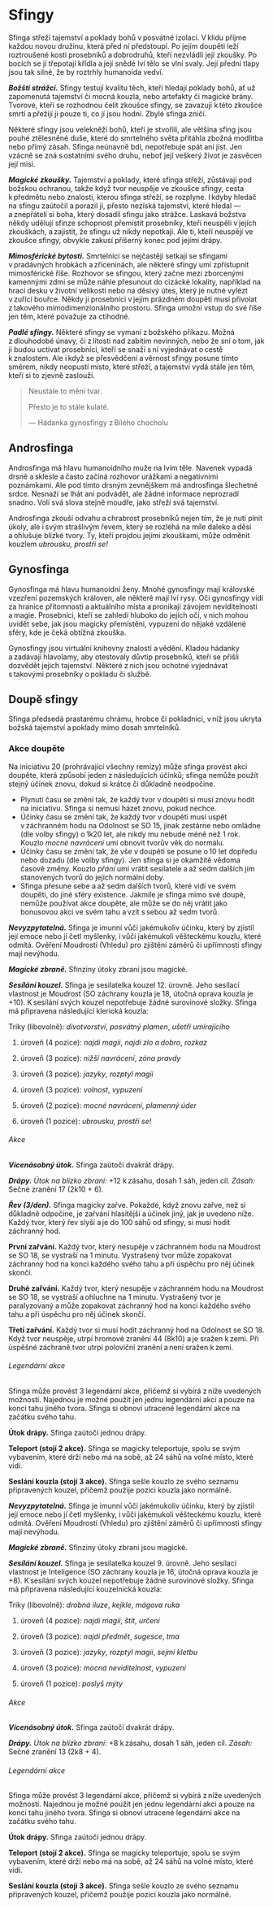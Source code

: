 # Sfingy
  
Sfinga střeží tajemství a poklady bohů v posvátné izolaci. V klidu přijme každou novou družinu, která před ní předstoupí. Po jejím doupěti leží roztroušené kosti prosebníků a dobrodruhů, kteří nezvládli její zkoušky. Po bocích se jí třepotají křídla a její snědé lví tělo se vlní svaly. Její přední tlapy jsou tak silné, že by roztrhly humanoida vedví.
  
***Božští strážci.*** Sfingy testují kvalitu těch, kteří hledají poklady bohů, ať už zapomenutá tajemství či mocná kouzla, nebo artefakty či magické brány. Tvorové, kteří se rozhodnou čelit zkoušce sfingy, se zavazují k této zkoušce smrtí a přežijí ji pouze ti, co jí jsou hodni. Zbylé sfinga zničí.
  
Některé sfingy jsou velekněží bohů, kteří je stvořili, ale většina sfing jsou pouhé ztělesněné duše, které do smrtelného světa přitáhla zbožná modlitba nebo přímý zásah. Sfinga neúnavně bdí, nepotřebuje spát ani jíst. Jen vzácně se zná s ostatními svého druhu, neboť její veškerý život je zasvěcen její misi.
  
***Magické zkoušky.*** Tajemství a poklady, které sfinga střeží, zůstávají pod božskou ochranou, takže když tvor neuspěje ve zkoušce sfingy, cesta k předmětu nebo znalosti, kterou sfinga střeží, se rozplyne. I kdyby hledač na sfingu zaútočil a porazil ji, přesto nezíská tajemství, které hledal — a znepřátelí si boha, který dosadil sfingu jako strážce. Laskavá božstva někdy udělují sfinze schopnost přemístit prosebníky, kteří neuspěli v jejích zkouškách, a zajistit, že sfingu už nikdy nepotkají. Ale ti, kteří neuspějí ve zkoušce sfingy, obvykle zakusí příšerný konec pod jejími drápy.
  
***Mimosférické bytosti.*** Smrtelníci se nejčastěji setkají se sfingami v pradávných hrobkách a zříceninách, ale některé sfingy umí zpřístupnit mimosférické říše. Rozhovor se sfingou, který začne mezi zborcenými kamennými zdmi se může náhle přesunout do cizácké lokality, například na hrací desku v životní velikosti nebo na děsivý útes, který je nutné vylézt v zuřící bouřce. Někdy ji prosebníci v jejím prázdném doupěti musí přivolat z takového mimodimenzionálního prostoru. Sfinga umožní vstup do své říše jen těm, které považuje za ctihodné.
  
***Padlé sfingy.*** Některé sfingy se vymaní z božského příkazu. Možná z dlouhodobé únavy, či z lítosti nad zabitím nevinných, nebo že sní o tom, jak ji budou uctívat prosebníci, kteří se snaží s ní vyjednávat o cestě k znalostem. Ale i když se přesvědčení a věrnost sfingy posune tímto směrem, nikdy neopustí místo, které střeží, a tajemství vydá stále jen těm, kteří si to zjevně zaslouží.


> Neustále to mění tvar.
>  
> Přesto je to stále kulaté.
>  
> — Hádanka gynosfingy z Bílého chocholu
  
## Androsfinga
  
Androsfinga má hlavu humanoidního muže na lvím těle. Navenek vypadá drsně a sklesle a často začíná rozhovor urážkami a negativními poznámkami. Ale pod tímto drsným zevnějškem má androsfinga šlechetné srdce. Nesnaží se lhát ani podvádět, ale žádné informace neprozradí snadno. Volí svá slova stejně moudře, jako střeží svá tajemství.
  
Androsfinga zkouší odvahu a chrabrost prosebníků nejen tím, že je nutí plnit úkoly, ale i svým strašlivým řevem, který se rozléhá na míle daleko a děsí a ohlušuje blízké tvory. Ty, kteří projdou jejími zkouškami, může odměnit kouzlem *ubrousku, prostři se\!*
  
## Gynosfinga
  
Gynosfinga má hlavu humanoidní ženy. Mnohé gynosfingy mají královské vzezření pozemských královen, ale některé mají lví rysy. Oči gynosfingy vidí za hranice přítomnosti a aktuálního místa a pronikají závojem neviditelnosti a magie. Prosebníci, kteří se zahledí hluboko do jejích očí, v nich mohou uvidět sebe, jak jsou magicky přemístěni, vypuzeni do nějaké vzdálené sféry, kde je čeká obtížná zkouška.
  
Gynosfingy jsou virtuální knihovny znalostí a vědění. Kladou hádanky a zadávají hlavolamy, aby otestovaly důvtip prosebníků, kteří se přišli dozvědět jejich tajemství. Některé z nich jsou ochotné vyjednávat s takovými prosebníky o pokladu či službě.
  
## Doupě sfingy
  
Sfinga předsedá prastarému chrámu, hrobce či pokladnici, v níž jsou ukryta božská tajemství a poklady mimo dosah smrtelníků.
  
### Akce doupěte
  
Na iniciativu 20 (prohrávající všechny remízy) může sfinga provést akci doupěte, která způsobí jeden z následujících účinků; sfinga nemůže použít stejný účinek znovu, dokud si krátce či důkladně neodpočine.
  
 * Plynutí času se změní tak, že každý tvor v doupěti si musí znovu hodit na iniciativu. Sfinga si nemusí házet znovu, pokud nechce.  
 * Účinky času se změní tak, že každý tvor v doupěti musí uspět v záchranném hodu na Odolnost se SO 15, jinak zestárne nebo omládne (dle volby sfingy) o 1k20 let, ale nikdy mu nebude méně než 1 rok. Kouzlo *mocné navrácení* umí obnovit tvorův věk do normálu.  
 * Účinky času se změní tak, že vše v doupěti se posune o 10 let dopředu nebo dozadu (dle volby sfingy). Jen sfinga si je okamžitě vědoma časově změny. Kouzlo *přání* umí vrátit sesilatele a až sedm dalších jím stanovených tvorů do jejich normální doby.  
 * Sfinga přesune sebe a až sedm dalších tvorů, které vidí ve svém doupěti, do jiné sféry existence. Jakmile je sfinga mimo své doupě, nemůže používat akce doupěte, ale může se do něj vrátit jako bonusovou akci ve svém tahu a vzít s sebou až sedm tvorů.


<Monster 
    title="Androsfinga"
    subtitle="Velká obluda, zákonně neutrální"
    armor-class="17 (přirozená zbroj)"
    hit-points="199 (19k10 + 95)"
    speed="8 sáhů, létání 12 sáhů"
    str="22 (+6)"
    dex="10 (+0)"
    con="20 (+5)"
    int="16 (+3)"
    wis="18 (+4)"
    cha="23 (+6)"
    saving-throws="Obr +6, Odl +11, Int +9, Mdr +10"
    skills="Mystika +9, Náboženství +15, Vnímání +10"
    damage-vulnerabilities=""
    damage-resistances=""
    damage-immunities="psychická; bodná, drtivá a sečná z nemagických útoků"
    condition-immunities="vystrašený, zmámený"
    senses="pravdivé vidění 24 sáhů, pasivní Vnímání 20"
    languages="obecná řeč, sfingština"
    challenge="17 (18 000 ZK)"
    >  


***Nevyzpytatelná.*** Sfinga je imunní vůči jakémukoliv účinku, který by zjistil její emoce nebo jí četl myšlenky, i vůči jakémukoli věšteckému kouzlu, které odmítá. Ověření Moudrosti (Vhledu) pro zjištění záměrů či upřímnosti sfingy mají nevýhodu.
  
***Magické zbraně.*** Sfinziny útoky zbraní jsou magické.
  
***Sesílání kouzel.*** Sfinga je sesilatelka kouzel 12. úrovně. Jeho sesílací vlastnost je Moudrost (SO záchrany kouzla je 18, útočná oprava kouzla je +10). K sesílání svých kouzel nepotřebuje žádné surovinové složky. Sfinga má připravena následující klerická kouzla:
  
Triky (libovolně): *divotvorství*, *posvátný plamen*, *ušetři umírajícího*
  
1. úroveň (4 pozice): *najdi magii*, *najdi zlo a dobro*, *rozkaz*
  
2. úroveň (3 pozice): *nižší navrácení*, *zóna pravdy*
  
3. úroveň (3 pozice): *jazyky*, *rozptyl magii*
  
4. úroveň (3 pozice): *volnost*, *vypuzení*
  
5. úroveň (2 pozice): *mocné navrácení*, *plamenný úder*
  
6. úroveň (1 pozice): *ubrousku, prostři se\!*
  
###### Akce
  
***Vícenásobný útok.*** Sfinga zaútočí dvakrát drápy.
  
***Drápy.*** *Útok na blízko zbraní:* +12 k zásahu, dosah 1 sáh, jeden cíl. *Zásah:* Sečné zranění 17 (2k10 + 6).
  
***Řev (3/den).*** Sfinga magicky zařve. Pokaždé, když znovu zařve, než si důkladně odpočine, je zařvání hlasitější a účinek jiný, jak je uvedeno níže. Každý tvor, který řev slyší a je do 100 sáhů od sfingy, si musí hodit záchranný hod.
  
**První zařvání.** Každý tvor, který nesupěje v záchranném hodu na Moudrost se SO 18, se vystraší na 1 minutu. Vystrašený tvor může zopakovat záchranný hod na konci každého svého tahu a při úspěchu pro něj účinek skončí.
  
**Druhé zařvání.** Každý tvor, který nesupěje v záchranném hodu na Moudrost se SO 18, se vystraší a ohluchne na 1 minutu. Vystrašený tvor je paralyzovaný a může zopakovat záchranný hod na konci každého svého tahu a při úspěchu pro něj účinek skončí.
  
**Třetí zařvání.** Každý tvor si musí hodit záchranný hod na Odolnost se SO 18. Když tvor neuspěje, utrpí hromové zranění 44 (8k10) a je sražen k zemi. Při úspěšné záchraně tvor utrpí poloviční zranění a není sražen k zemi.
  
###### Legendární akce
  
Sfinga může provést 3 legendární akce, přičemž si vybírá z níže uvedených možností. Najednou je možné použít jen jednu legendární akci a pouze na konci tahu jiného tvora. Sfinga si obnoví utracené legendární akce na začátku svého tahu.
  
**Útok drápy.** Sfinga zaútočí jednou drápy.
  
**Teleport (stojí 2 akce).** Sfinga se magicky teleportuje, spolu se svým vybavením, které drží nebo má na sobě, až 24 sáhů na volné místo, které vidí.
  
**Seslání kouzla (stojí 3 akce).** Sfinga sešle kouzlo ze svého seznamu připravených kouzel, přičemž použije pozici kouzla jako normálně.


</Monster>


<Monster 
    title="Gynosfinga"
    subtitle="Velká obluda, zákonně neutrální"
    armor-class="17 (přirozená zbroj)"
    hit-points="136 (16k10 + 48)"
    speed="8 sáhů, létání 12 sáhů"
    str="18 (+4)"
    dex="15 (+2)"
    con="16 (+3)"
    int="18 (+4)"
    wis="18 (+4)"
    cha="18 (+4)"
    saving-throws=""
    skills="Historie +12, Mystika +12, Náboženství +8, Vnímání +8"
    damage-vulnerabilities=""
    damage-resistances="bodná, drtivá a sečná z nemagických útoků"
    damage-immunities="psychická"
    condition-immunities="vystrašená, zmámená"
    senses="pravdivé vidění 24 sáhů, pasivní Vnímání 18"
    languages="obecná řeč, sfingština"
    challenge="11 (7 200 ZK)"
    >  
  
***Nevyzpytatelná.*** Sfinga je imunní vůči jakémukoliv účinku, který by zjistil její emoce nebo jí četl myšlenky, i vůči jakémukoli věšteckému kouzlu, které odmítá. Ověření Moudrosti (Vhledu) pro zjištění záměrů či upřímnosti sfingy mají nevýhodu.
  
***Magické zbraně.*** Sfinziny útoky zbraní jsou magické.
  
***Sesílání kouzel.*** Sfinga je sesilatelka kouzel 9. úrovně. Jeho sesílací vlastnost je Inteligence (SO záchrany kouzla je 16, útočná oprava kouzla je +8). K sesílání svých kouzel nepotřebuje žádné surovinové složky. Sfinga má připravena následující kouzelnická kouzla:
  
Triky (libovolně): *drobná iluze*, *kejkle*, *mágova ruka*
  
1. úroveň (4 pozice): *najdi magii*, *štít*, *určení*
  
2. úroveň (3 pozice): *najdi předmět*, *sugesce*, *tma*
  
3. úroveň (3 pozice): *jazyky*, *rozptyl magii*, *sejmi kletbu*
  
4. úroveň (3 pozice): *mocná neviditelnost*, *vypuzení*
  
5. úroveň (1 pozice): *poslyš mýty*
  
###### Akce
  
***Vícenásobný útok.*** Sfinga zaútočí dvakrát drápy.
  
***Drápy.*** *Útok na blízko zbraní:* +8 k zásahu, dosah 1 sáh, jeden cíl. *Zásah:* Sečné zranění 13 (2k8 + 4).
  
###### Legendární akce
  
Sfinga může provést 3 legendární akce, přičemž si vybírá z níže uvedených možností. Najednou je možné použít jen jednu legendární akci a pouze na konci tahu jiného tvora. Sfinga si obnoví utracené legendární akce na začátku svého tahu.
  
**Útok drápy.** Sfinga zaútočí jednou drápy.
  
**Teleport (stojí 2 akce).** Sfinga se magicky teleportuje, spolu se svým vybavením, které drží nebo má na sobě, až 24 sáhů na volné místo, které vidí.
  
**Seslání kouzla (stojí 3 akce).** Sfinga sešle kouzlo ze svého seznamu připravených kouzel, přičemž použije pozici kouzla jako normálně.
 
</Monster> 
<!--stackedit_data:
eyJoaXN0b3J5IjpbLTQ2NTQwNTY3Nl19
-->